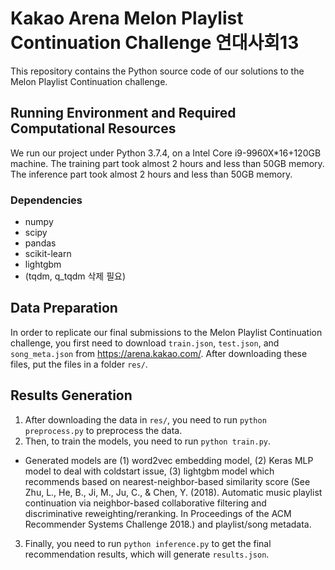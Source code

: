 # Kakao Arena Melon Playlist Continuation Challenge 연대사회13

This repository contains the Python source code of our solutions to the Melon Playlist Continuation challenge.

## Running Environment and Required Computational Resources

We run our project under Python 3.7.4, on a Intel Core i9-9960X*16+120GB machine. The training part took almost 2 hours and less than 50GB memory. The inference part took almost 2 hours and less than 50GB memory.

### Dependencies

 - numpy
 - scipy
 - pandas
 - scikit-learn
 - lightgbm
 - (tqdm, q_tqdm 삭제 필요)

## Data Preparation
In order to replicate our final submissions to the Melon Playlist Continuation challenge, you first need to download `train.json`, `test.json`, and `song_meta.json` from https://arena.kakao.com/. After downloading these files, put the files in a folder `res/`.

## Results Generation

 1. After downloading the data in `res/`, you need to run `python preprocess.py` to preprocess the data. 
 2. Then, to train the models, you need to run `python train.py`. 
 - Generated models are (1) word2vec embedding model, (2) Keras MLP model to deal with coldstart issue, (3) lightgbm model which recommends based on nearest-neighbor-based similarity score (See Zhu, L., He, B., Ji, M., Ju, C., & Chen, Y. (2018). Automatic music playlist continuation via neighbor-based collaborative filtering and discriminative reweighting/reranking. In Proceedings of the ACM Recommender Systems Challenge 2018.) and playlist/song metadata.
 3. Finally, you need to run `python inference.py` to get the final recommendation results, which will generate `results.json`.
